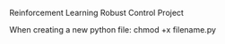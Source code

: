 Reinforcement Learning Robust Control Project

When creating a new python file: chmod +x filename.py
